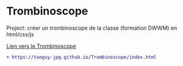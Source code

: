 # Trombinoscope
Project: créer un trombinoscope de la classe (formation DWWM) en html/css/js


[Lien vers le Trombinoscope](https://tanguy-jpg.github.io/Trombinoscope/index.html)

```diff
+ https://tanguy-jpg.github.io/Trombinoscope/index.html

```
